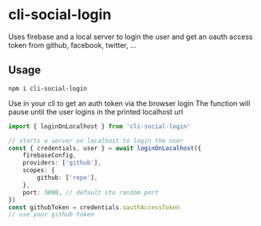 # cli-social-login

Uses firebase and a local server to login the user and get an oauth access token from github, facebook, twitter, ...

## Usage

```
npm i cli-social-login
```

Use in your cli to get an auth token via the browser login
The function will pause until the user logins in the printed localhost url

```ts
import { loginOnLocalhost } from 'cli-social-login'

// starts a server on localhost to login the user
const { credentials, user } = await loginOnLocalhost({
    firebaseConfig,
    providers: ['github'],
    scopes: {
        github: ['repo'],
    },
    port: 3000, // default sto random port
})
const githubToken = credentials.oauthAccessToken
// use your github token
```
